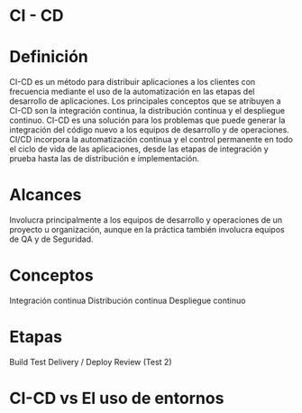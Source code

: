 
CI - CD
=======

# Definición
CI-CD es un método para distribuir aplicaciones a los clientes con frecuencia mediante el uso de la automatización en las etapas del desarrollo de aplicaciones. 
Los principales conceptos que se atribuyen a CI-CD son la integración continua, la distribución continua y el despliegue continuo.
CI-CD es una solución para los problemas que puede generar la integración del código nuevo a los equipos de desarrollo y de operaciones.
CI/CD incorpora la automatización continua y el control permanente en todo el ciclo de vida de las aplicaciones, desde las etapas de integración y prueba hasta las de distribución e implementación.

# Alcances
Involucra principalmente a los equipos de desarrollo y operaciones de un proyecto u organización, aunque en la práctica también involucra equipos de QA y de Seguridad.

# Conceptos
Integración continua
Distribución continua
Despliegue continuo

# Etapas
Build
Test
Delivery / Deploy
Review (Test 2)

# CI-CD vs El uso de entornos
